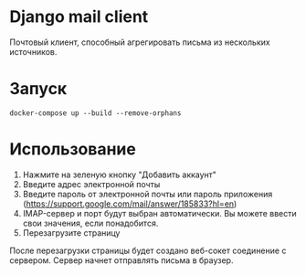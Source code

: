 # Django mail client

Почтовый клиент, способный агрегировать письма из нескольких источников.

# Запуск

`docker-compose up --build --remove-orphans`

# Использование

1. Нажмите на зеленую кнопку "Добавить аккаунт"
2. Введите адрес электронной почты
3. Введите пароль от электронной почты или пароль приложения (https://support.google.com/mail/answer/185833?hl=en)
4. IMAP-сервер и порт будут выбран автоматически. Вы можете ввести свои значения, если понадобится.
5. Перезагрузите страницу

После перезагрузки страницы будет создано веб-сокет соединение с сервером. Сервер начнет отправлять письма в браузер.
